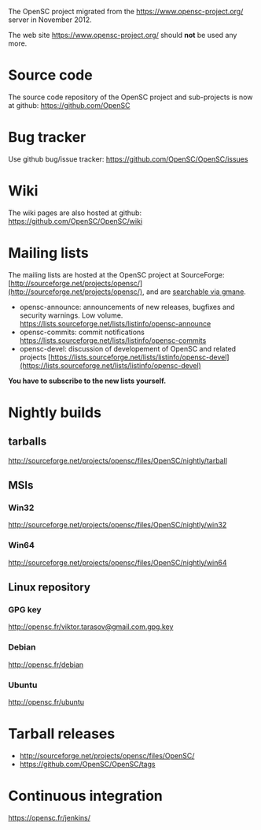 The OpenSC project migrated from the https://www.opensc-project.org/ server in November 2012.

The web site https://www.opensc-project.org/ should **not** be used any more.

# Source code

The source code repository of the OpenSC project and sub-projects is now at github: https://github.com/OpenSC

# Bug tracker

Use github bug/issue tracker: https://github.com/OpenSC/OpenSC/issues

# Wiki

The wiki pages are also hosted at github: https://github.com/OpenSC/OpenSC/wiki

# Mailing lists

The mailing lists are hosted at the OpenSC project at SourceForge: [http://sourceforge.net/projects/opensc/](http://sourceforge.net/projects/opensc/), and are [searchable via gmane](http://dir.gmane.org/gmane.comp.encryption.opensc.devel).

* opensc-announce: announcements of new releases, bugfixes and security warnings. Low volume. https://lists.sourceforge.net/lists/listinfo/opensc-announce
* opensc-commits: commit notifications https://lists.sourceforge.net/lists/listinfo/opensc-commits
* opensc-devel: discussion of developement of OpenSC and related projects [https://lists.sourceforge.net/lists/listinfo/opensc-devel](https://lists.sourceforge.net/lists/listinfo/opensc-devel)

__You have to subscribe to the new lists yourself.__

# Nightly builds
## tarballs
  http://sourceforge.net/projects/opensc/files/OpenSC/nightly/tarball
## MSIs
### Win32 
  http://sourceforge.net/projects/opensc/files/OpenSC/nightly/win32
### Win64
  http://sourceforge.net/projects/opensc/files/OpenSC/nightly/win64
## Linux repository
### GPG key
  http://opensc.fr/viktor.tarasov@gmail.com.gpg.key
### Debian
  http://opensc.fr/debian
### Ubuntu
  http://opensc.fr/ubuntu

# Tarball releases

* http://sourceforge.net/projects/opensc/files/OpenSC/
* https://github.com/OpenSC/OpenSC/tags

# Continuous integration

https://opensc.fr/jenkins/